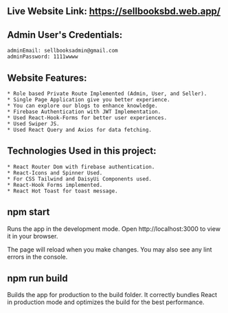 ## Live Website Link: https://sellbooksbd.web.app/

## Admin User's Credentials:

    adminEmail: sellbooksadmin@gmail.com
    adminPassword: 1111wwww

## Website Features:

    * Role based Private Route Implemented (Admin, User, and Seller).
    * Single Page Application give you better experience.
    * You can explore our blogs to enhance knowledge.
    * Firebase Authentication with JWT Implementation.
    * Used React-Hook-Forms for better user experiences.
    * Used Swiper JS.
    * Used React Query and Axios for data fetching.

## Technologies Used in this project:

    * React Router Dom with firebase authentication.
    * React-Icons and Spinner Used.
    * For CSS Tailwind and DaisyUi Components used.
    * React-Hook Forms implemented.
    * React Hot Toast for toast message.

## npm start

Runs the app in the development mode.
Open http://localhost:3000 to view it in your browser.

The page will reload when you make changes.
You may also see any lint errors in the console.

## npm run build

Builds the app for production to the build folder.
It correctly bundles React in production mode and optimizes the build for the best performance.
